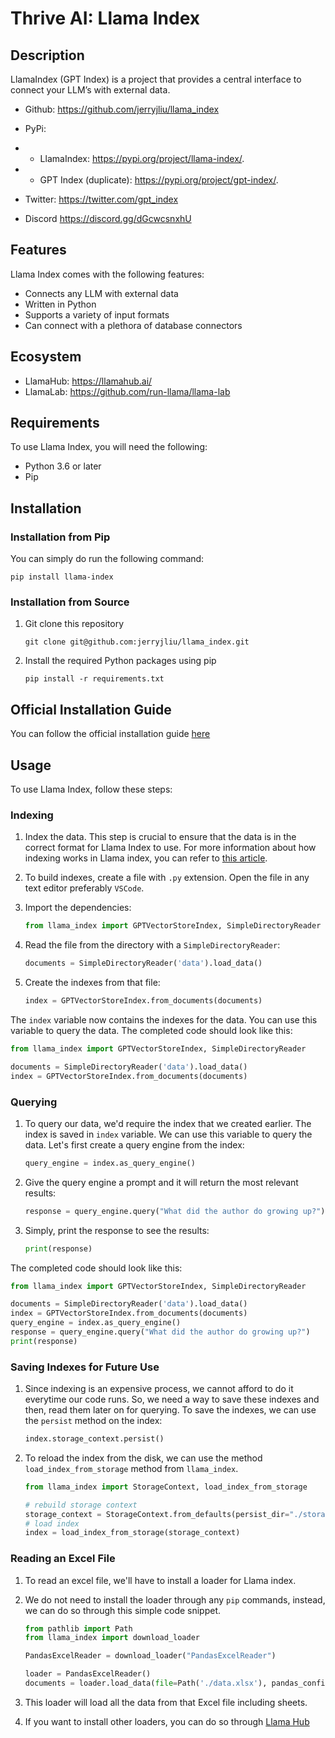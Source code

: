# Thrive AI: Llama Index

## Description

LlamaIndex (GPT Index) is a project that provides a central interface to connect your LLM’s with external data.

- Github: https://github.com/jerryjliu/llama_index

- PyPi:

- - LlamaIndex: https://pypi.org/project/llama-index/.

- - GPT Index (duplicate): https://pypi.org/project/gpt-index/.

- Twitter: https://twitter.com/gpt_index

- Discord https://discord.gg/dGcwcsnxhU

## Features

Llama Index comes with the following features:

- Connects any LLM with external data
- Written in Python
- Supports a variety of input formats
- Can connect with a plethora of database connectors

## Ecosystem

- LlamaHub: https://llamahub.ai/
- LlamaLab: https://github.com/run-llama/llama-lab

## Requirements

To use Llama Index, you will need the following:

- Python 3.6 or later
- Pip

## Installation

### Installation from Pip

You can simply do run the following command:

```
pip install llama-index
```

### Installation from Source

1. Git clone this repository
   ```
   git clone git@github.com:jerryjliu/llama_index.git
   ```
2. Install the required Python packages using pip
   ```
   pip install -r requirements.txt
   ```

## Official Installation Guide

You can follow the official installation guide <a href="https://gpt-index.readthedocs.io/en/stable/getting_started/installation.html">here</a>

## Usage

To use Llama Index, follow these steps:

### Indexing

1. Index the data. This step is crucial to ensure that the data is in the correct format for Llama Index to use. For more information about how indexing works in Llama index, you can refer to <a href="https://gpt-index.readthedocs.io/en/stable/guides/primer/index_guide.html">this article</a>.

2. To build indexes, create a file with `.py` extension. Open the file in any text editor preferably `VSCode`.

3. Import the dependencies:

   ```python
   from llama_index import GPTVectorStoreIndex, SimpleDirectoryReader
   ```

4. Read the file from the directory with a `SimpleDirectoryReader`:

   ```python
   documents = SimpleDirectoryReader('data').load_data()
   ```

5. Create the indexes from that file:

   ```python
   index = GPTVectorStoreIndex.from_documents(documents)
   ```

The `index` variable now contains the indexes for the data. You can use this variable to query the data. The completed code should look like this:

```python
from llama_index import GPTVectorStoreIndex, SimpleDirectoryReader

documents = SimpleDirectoryReader('data').load_data()
index = GPTVectorStoreIndex.from_documents(documents)
```

### Querying

1. To query our data, we'd require the index that we created earlier. The index is saved in `index` variable. We can use this variable to query the data. Let's first create a query engine from the index:

   ```python
   query_engine = index.as_query_engine()
   ```

2. Give the query engine a prompt and it will return the most relevant results:

   ```python
   response = query_engine.query("What did the author do growing up?")
   ```

3. Simply, print the response to see the results:

   ```python
   print(response)
   ```

The completed code should look like this:

```python
from llama_index import GPTVectorStoreIndex, SimpleDirectoryReader

documents = SimpleDirectoryReader('data').load_data()
index = GPTVectorStoreIndex.from_documents(documents)
query_engine = index.as_query_engine()
response = query_engine.query("What did the author do growing up?")
print(response)
```

### Saving Indexes for Future Use

1. Since indexing is an expensive process, we cannot afford to do it everytime our code runs. So, we need a way to save these indexes and then, read them later on for querying. To save the indexes, we can use the `persist` method on the index:

   ```python
   index.storage_context.persist()
   ```

2. To reload the index from the disk, we can use the method `load_index_from_storage` method from `llama_index`.

   ```python
   from llama_index import StorageContext, load_index_from_storage

   # rebuild storage context
   storage_context = StorageContext.from_defaults(persist_dir="./storage")
   # load index
   index = load_index_from_storage(storage_context)
   ```

### Reading an Excel File

1. To read an excel file, we'll have to install a loader for Llama index.
2. We do not need to install the loader through any `pip` commands, instead, we can do so through this simple code snippet.

   ```python
   from pathlib import Path
   from llama_index import download_loader

   PandasExcelReader = download_loader("PandasExcelReader")

   loader = PandasExcelReader()
   documents = loader.load_data(file=Path('./data.xlsx'), pandas_config={"header":0})
   ```

3. This loader will load all the data from that Excel file including sheets.
4. If you want to install other loaders, you can do so through <a href="https://llamahub.ai/">Llama Hub</a>
